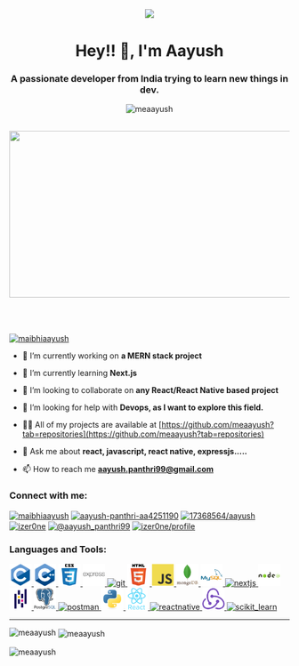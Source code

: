 <div id="header" align="center">
  <img src="https://media.giphy.com/media/SHjOSDkKZ18qOHA5B5/giphy.gif" width="100"/>
  <!--  https://media.giphy.com/media/M9gbBd9nbDrOTu1Mqx/giphy.gif -->
</div>

<h1 align="center">Hey!! 👋, I'm Aayush</h1>
<h3 align="center">A passionate developer from India trying to learn new things in dev.</h3>

<p align="center"> <img src="https://komarev.com/ghpvc/?username=meaayush&label=Profile%20views&color=0e75b6&style=flat" alt="meaayush" /> </p>

<br/>
<div align="center">
  <img src="https://media.giphy.com/media/dWesBcTLavkZuG35MI/giphy.gif" width="600" height="300"/>
</div>

<br/> <br/>

<!-- <p align="left"> <a href="https://github.com/ryo-ma/github-profile-trophy"><img src="https://github-profile-trophy.vercel.app/?username=meaayush" alt="meaayush" /></a> </p> -->

<p align="left"> <a href="https://twitter.com/maibhiaayush" target="blank"><img src="https://img.shields.io/twitter/follow/maibhiaayush?logo=twitter&style=for-the-badge" alt="maibhiaayush" /></a> </p>

- 🔭 I’m currently working on **a MERN stack project**

- 🌱 I’m currently learning **Next.js**

- 👯 I’m looking to collaborate on **any React/React Native based project**

- 🤝 I’m looking for help with **Devops, as I want to explore this field.**

- 👨‍💻 All of my projects are available at [https://github.com/meaayush?tab=repositories](https://github.com/meaayush?tab=repositories)

- 💬 Ask me about **react, javascript, react native, expressjs.....**

- 📫 How to reach me **aayush.panthri99@gmail.com**

<h3 align="left">Connect with me:</h3>
<p align="left">
<a href="https://twitter.com/maibhiaayush" target="blank"><img align="center" src="https://raw.githubusercontent.com/rahuldkjain/github-profile-readme-generator/master/src/images/icons/Social/twitter.svg" alt="maibhiaayush" height="30" width="40" /></a>
<a href="https://linkedin.com/in/aayush-panthri-aa4251190" target="blank"><img align="center" src="https://raw.githubusercontent.com/rahuldkjain/github-profile-readme-generator/master/src/images/icons/Social/linked-in-alt.svg" alt="aayush-panthri-aa4251190" height="30" width="40" /></a>
<a href="https://stackoverflow.com/users/17368564/aayush" target="blank"><img align="center" src="https://raw.githubusercontent.com/rahuldkjain/github-profile-readme-generator/master/src/images/icons/Social/stack-overflow.svg" alt="17368564/aayush" height="30" width="40" /></a>
<a href="https://www.leetcode.com/izer0ne" target="blank"><img align="center" src="https://raw.githubusercontent.com/rahuldkjain/github-profile-readme-generator/master/src/images/icons/Social/leet-code.svg" alt="izer0ne" height="30" width="40" /></a>
<a href="https://www.hackerearth.com/@aayush_panthri99" target="blank"><img align="center" src="https://raw.githubusercontent.com/rahuldkjain/github-profile-readme-generator/master/src/images/icons/Social/hackerearth.svg" alt="@aayush_panthri99" height="30" width="40" /></a>
<a href="https://auth.geeksforgeeks.org/user/izer0ne/profile" target="blank"><img align="center" src="https://raw.githubusercontent.com/rahuldkjain/github-profile-readme-generator/master/src/images/icons/Social/geeks-for-geeks.svg" alt="izer0ne/profile" height="30" width="40" /></a>
</p>

<h3 align="left">Languages and Tools:</h3>
<p align="left"> <a href="https://www.cprogramming.com/" target="_blank" rel="noreferrer"> <img src="https://raw.githubusercontent.com/devicons/devicon/master/icons/c/c-original.svg" alt="c" width="40" height="40"/> </a> <a href="https://www.w3schools.com/cpp/" target="_blank" rel="noreferrer"> <img src="https://raw.githubusercontent.com/devicons/devicon/master/icons/cplusplus/cplusplus-original.svg" alt="cplusplus" width="40" height="40"/> </a> <a href="https://www.w3schools.com/css/" target="_blank" rel="noreferrer"> <img src="https://raw.githubusercontent.com/devicons/devicon/master/icons/css3/css3-original-wordmark.svg" alt="css3" width="40" height="40"/> </a> <a href="https://expressjs.com" target="_blank" rel="noreferrer"> <img src="https://raw.githubusercontent.com/devicons/devicon/master/icons/express/express-original-wordmark.svg" alt="express" width="40" height="40"/> </a> <a href="https://git-scm.com/" target="_blank" rel="noreferrer"> <img src="https://www.vectorlogo.zone/logos/git-scm/git-scm-icon.svg" alt="git" width="40" height="40"/> </a> <a href="https://www.w3.org/html/" target="_blank" rel="noreferrer"> <img src="https://raw.githubusercontent.com/devicons/devicon/master/icons/html5/html5-original-wordmark.svg" alt="html5" width="40" height="40"/> </a> <a href="https://developer.mozilla.org/en-US/docs/Web/JavaScript" target="_blank" rel="noreferrer"> <img src="https://raw.githubusercontent.com/devicons/devicon/master/icons/javascript/javascript-original.svg" alt="javascript" width="40" height="40"/> </a> <a href="https://www.mongodb.com/" target="_blank" rel="noreferrer"> <img src="https://raw.githubusercontent.com/devicons/devicon/master/icons/mongodb/mongodb-original-wordmark.svg" alt="mongodb" width="40" height="40"/> </a> <a href="https://www.mysql.com/" target="_blank" rel="noreferrer"> <img src="https://raw.githubusercontent.com/devicons/devicon/master/icons/mysql/mysql-original-wordmark.svg" alt="mysql" width="40" height="40"/> </a> <a href="https://nextjs.org/" target="_blank" rel="noreferrer"> <img src="https://cdn.worldvectorlogo.com/logos/nextjs-2.svg" alt="nextjs" width="40" height="40"/> </a> <a href="https://nodejs.org" target="_blank" rel="noreferrer"> <img src="https://raw.githubusercontent.com/devicons/devicon/master/icons/nodejs/nodejs-original-wordmark.svg" alt="nodejs" width="40" height="40"/> </a> <a href="https://pandas.pydata.org/" target="_blank" rel="noreferrer"> <img src="https://raw.githubusercontent.com/devicons/devicon/2ae2a900d2f041da66e950e4d48052658d850630/icons/pandas/pandas-original.svg" alt="pandas" width="40" height="40"/> </a> <a href="https://www.postgresql.org" target="_blank" rel="noreferrer"> <img src="https://raw.githubusercontent.com/devicons/devicon/master/icons/postgresql/postgresql-original-wordmark.svg" alt="postgresql" width="40" height="40"/> </a> <a href="https://postman.com" target="_blank" rel="noreferrer"> <img src="https://www.vectorlogo.zone/logos/getpostman/getpostman-icon.svg" alt="postman" width="40" height="40"/> </a> <a href="https://www.python.org" target="_blank" rel="noreferrer"> <img src="https://raw.githubusercontent.com/devicons/devicon/master/icons/python/python-original.svg" alt="python" width="40" height="40"/> </a> <a href="https://reactjs.org/" target="_blank" rel="noreferrer"> <img src="https://raw.githubusercontent.com/devicons/devicon/master/icons/react/react-original-wordmark.svg" alt="react" width="40" height="40"/> </a> <a href="https://reactnative.dev/" target="_blank" rel="noreferrer"> <img src="https://reactnative.dev/img/header_logo.svg" alt="reactnative" width="40" height="40"/> </a> <a href="https://redux.js.org" target="_blank" rel="noreferrer"> <img src="https://raw.githubusercontent.com/devicons/devicon/master/icons/redux/redux-original.svg" alt="redux" width="40" height="40"/> </a> <a href="https://scikit-learn.org/" target="_blank" rel="noreferrer"> <img src="https://upload.wikimedia.org/wikipedia/commons/0/05/Scikit_learn_logo_small.svg" alt="scikit_learn" width="40" height="40"/> </a> </p>

<hr/>

<p><img align="left" src="https://github-readme-stats.vercel.app/api/top-langs?username=meaayush&show_icons=true&locale=en&layout=compact" alt="meaayush" /></p>

<p>&nbsp;<img align="center" src="https://github-readme-stats.vercel.app/api?username=meaayush&show_icons=true&locale=en" alt="meaayush" /></p>

<p><img align="center" src="https://github-readme-streak-stats.herokuapp.com/?user=meaayush&" alt="meaayush" /></p>
